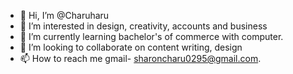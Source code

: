 - 👋 Hi, I’m @Charuharu
- 👀 I’m interested in design, creativity, accounts and business 
- 🌱 I’m currently learning bachelor's of commerce with computer.
- 💞️ I’m looking to collaborate on content writing, design
- 📫 How to reach me gmail- sharoncharu0295@gmail.com.

<!---
Charuharu/Charuharu is a ✨ special ✨ repository because its `README.md` (this file) appears on your GitHub profile.
You can click the Preview link to take a look at your changes.
--->
